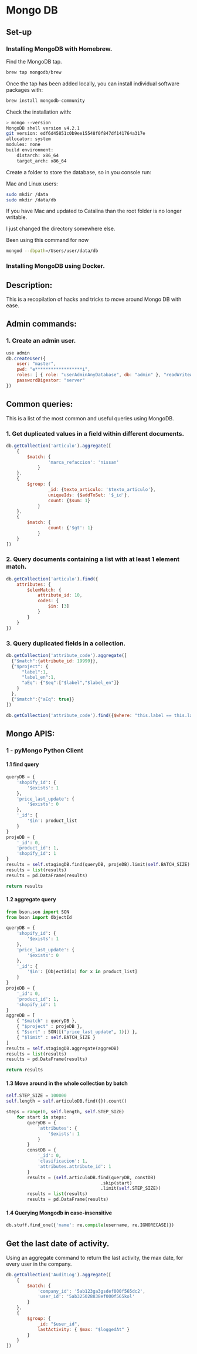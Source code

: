 # Mongo DB

## Set-up

### Installing MongoDB with Homebrew.

Find the MongoDB tap.

```bash
brew tap mongodb/brew
```

Once the tap has been added locally, you can install individual software packages with:

```bash
brew install mongodb-community
```

Check the installation with:

```bash
> mongo --version
MongoDB shell version v4.2.1
git version: edf6d45851c0b9ee15548f0f847df141764a317e
allocator: system
modules: none
build environment:
    distarch: x86_64
    target_arch: x86_64
```

Create a folder to store the database, so in you console run:

Mac and Linux users:

```bash
sudo mkdir /data
sudo mkdir /data/db
```

If you have Mac and updated to Catalina than the root folder is no longer writable.

I just changed the directory somewhere else.

Been using this command for now

```bash
mongod --dbpath=/Users/user/data/db
```

### Installing MongoDB using Docker.



## Description:

This is a recopilation of hacks and tricks to move around Mongo DB with ease.

## Admin commands:

### 1. Create an admin user.

```js
use admin
db.createUser({
    user: "master",
    pwd: "e******************i",
    roles: [ { role: "userAdminAnyDatabase", db: "admin" }, "readWriteAnyDatabase" ],
    passwordDigestor: "server"
})
```

## Common queries:

This is a list of the most common and useful queries using MongoDB.

### 1. Get duplicated values in a field within different documents.

```javascript
db.getCollection('articulo').aggregate([
    {
        $match: {
                'marca_refaccion': 'nissan'
            } 
    },
    {
        $group: {
                _id: {texto_articulo: '$texto_articulo'},
                uniqueIds: {$addToSet: '$_id'},
                count: {$sum: 1}
            }
    },
    {
        $match: {
                count: {'$gt': 1}
            }
    }
])
```

### 2. Query documents containing a list with at least 1 element match.

```javascript
db.getCollection('articulo').find({
    attributes: {
        $elemMatch: {
            attribute_id: 10,
            codes: {
                $in: [3]
            }
        }
    }
})
```

### 3. Query duplicated fields in a collection.

```js
db.getCollection('attribute_code').aggregate([
  {"$match":{attribute_id: 19999}},
  {"$project": {
      "label":1,
      "label_en":1,
      "aEq": {"$eq":["$label","$label_en"]}
    }
  },
  {"$match":{"aEq": true}}
])

db.getCollection('attribute_code').find({$where: "this.label == this.label_en", attribute_id: 19999 }).sort({code: 1})
```

## Mongo APIS:

### 1 - pyMongo Python Client

#### 1.1 find query

```python
queryDB = {
    'shopify_id': {
        '$exists': 1
    },
    'price_last_update': {
        '$exists': 0
    },
    '_id': {
        '$in': product_list
    }
}
projeDB = {
    '_id': 0,
    'product_id': 1,
    'shopify_id': 1
}
results = self.stagingDB.find(queryDB, projeDB).limit(self.BATCH_SIZE)
results = list(results)
results = pd.DataFrame(results)

return results
```

#### 1.2 aggregate query
    
```python
from bson.son import SON
from bson import ObjectId

queryDB = {
    'shopify_id': {
        '$exists': 1
    },
    'price_last_update': {
        '$exists': 0
    },
    '_id': {
        '$in': [ObjectId(x) for x in product_list]
    }
}
projeDB = {
    '_id': 0,
    'product_id': 1,
    'shopify_id': 1
}
aggreDB = [
    { "$match" : queryDB },
    { "$project" : projeDB },
    { "$sort" : SON([("price_last_update", 1)]) },
    { "$limit" : self.BATCH_SIZE }
]
results = self.stagingDB.aggregate(aggreDB)
results = list(results)
results = pd.DataFrame(results)

return results
```

#### 1.3 Move around in the whole collection by batch

```python
self.STEP_SIZE = 100000
self.length = self.articuloDB.find({}).count()

steps = range(0, self.length, self.STEP_SIZE)
    for start in steps:
        queryDB = {
            'attributes': {
                '$exists': 1
            }
        }
        constDB = {
            '_id': 0,
            'clasificacion': 1,
            'attributes.attribute_id': 1
        }
        results = (self.articuloDB.find(queryDB, constDB)
                                    .skip(start)
                                    .limit(self.STEP_SIZE))
        results = list(results)
        results = pd.DataFrame(results)
```

#### 1.4 Querying Mongodb in case-insensitive

```python
db.stuff.find_one({'name': re.compile(username, re.IGNORECASE)})
```



## Get the last date of activity.

Using an aggregate command to return the last activity, the max date, for every user in the company.

```js
db.getCollection('AuditLog').aggregate([
    {
        $match: {
            'company_id': '5ab123ga3gsdef000f565dc2',
            'user_id': '5ab325028838ef000f565kol'
        }
    },
    {
        $group: {
            _id: "$user_id",
            lastActivity: { $max: "$loggedAt" }
        }
    }
])
```

